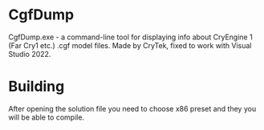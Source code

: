 # CgfDump
 CgfDump.exe - a command-line tool for displaying info about CryEngine 1 (Far Cry1 etc.) .cgf model files. Made by CryTek, fixed to work with Visual Studio 2022.
 
 # Building
After opening the solution file you need to choose x86 preset and they you will be able to compile.
